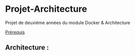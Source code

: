 # Projet-Architecture
Projet de deuxième années du module Docker &amp; Architecture

 
[Prérequis](https://github.com/gruelg/Projet-Architecture/blob/develop/prerequis.md)

## Architecture :

